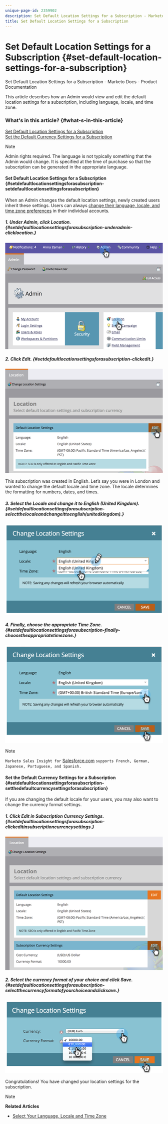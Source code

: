 ```yaml
---
unique-page-id: 2359902
description: Set Default Location Settings for a Subscription - Marketo Docs - Product Documentation
title: Set Default Location Settings for a Subscription
---
```


# Set Default Location Settings for a Subscription {#set-default-location-settings-for-a-subscription}

Set Default Location Settings for a Subscription - Marketo Docs - Product Documentation

This article describes how an Admin would view and edit the default location settings for a subscription, including language, locale, and time zone.

### What's in this article? {#what-s-in-this-article}

[Set Default Location Settings for a Subscription](#setdefaultlocationsettingsforasubscription-setdefaultlocationsettingsforasubscription)  
[Set the Default Currency Settings for a Subscription](#setdefaultlocationsettingsforasubscription-setthedefaultcurrencysettingsforasubscription)

>[!NOTE]
>
>Admin rights required. The language is not typically something that the Admin would change. It is specified at the time of purchase so that the subscription can be generated in the appropriate language.

#### Set Default Location Settings for a Subscription {#setdefaultlocationsettingsforasubscription-setdefaultlocationsettingsforasubscription}

When an Admin changes the default location settings, newly created users inherit these settings. Users can always [change their language, locale, and time zone preferences](select-your-language-locale-and-time-zone.md) in their individual accounts.

##### 1. Under Admin, click Location. {#setdefaultlocationsettingsforasubscription-underadmin-clicklocation.}

![](assets/image2014-11-7-11-3a39-3a17.png)

##### 2. Click Edit. {#setdefaultlocationsettingsforasubscription-clickedit.}

![](assets/image2014-11-7-11-3a40-3a39.png)

This subscription was created in English. Let’s say you were in London and wanted to change the default locale and time zone. The locale determines the formatting for numbers, dates, and times.

##### 3.  Select the Locale and change it to English (United Kingdom). {#setdefaultlocationsettingsforasubscription-selectthelocaleandchangeittoenglish(unitedkingdom).}

![](assets/image2014-11-7-11-3a51-3a26.png)  

##### 4.  Finally, choose the appropriate Time Zone. {#setdefaultlocationsettingsforasubscription-finally-choosetheappropriatetimezone.}

![](assets/image2014-11-7-14-3a42-3a34.png)

>[!NOTE]
>
>`Marketo Sales Insight for` [Salesforce.com](http://salesforce.com/) `supports French, German, Japanese, Portuguese, and Spanish.`

#### Set the Default Currency Settings for a Subscription {#setdefaultlocationsettingsforasubscription-setthedefaultcurrencysettingsforasubscription}

If you are changing the default locale for your users, you may also want to change the currency format settings.

##### 1. Click Edit in Subscription Currency Settings. {#setdefaultlocationsettingsforasubscription-clickeditinsubscriptioncurrencysettings.}

![](assets/image2014-11-7-15-3a50-3a33.png)  

##### 2.  Select the currency format of your choice and click Save. {#setdefaultlocationsettingsforasubscription-selectthecurrencyformatofyourchoiceandclicksave.}

![](assets/image2014-11-7-15-3a58-3a21.png)

Congratulations! You have changed your location settings for the subscription.

>[!NOTE]
>
>**Related Articles**
>
>* [Select Your Language, Locale and Time Zone](select-your-language-locale-and-time-zone.md)
>

